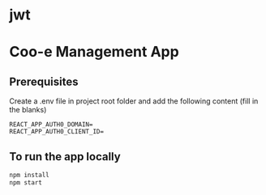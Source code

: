 # jwt

# Coo-e Management App

## Prerequisites

Create a .env file in project root folder and add the following content (fill in the blanks)

```
REACT_APP_AUTH0_DOMAIN=
REACT_APP_AUTH0_CLIENT_ID=
```

## To run the app locally

```bash
npm install
npm start
```
